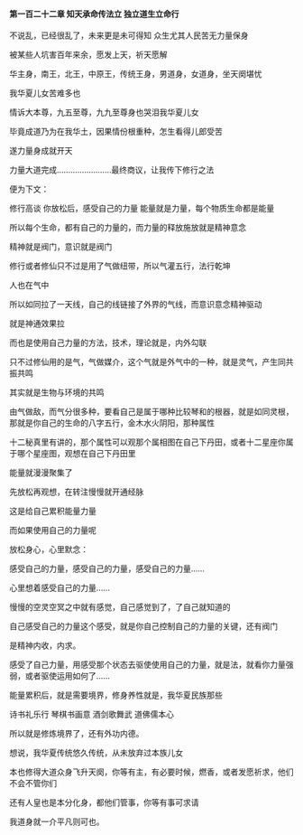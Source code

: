 #### 第一百二十二章 知天承命传法立 独立道生立命行


不说乱，已经很乱了，未来更是未可得知
众生尤其人民苦无力量保身

被某些人坑害百年来余，愿发上天，祈天愿解

华主身，南王，北王，中原王，传统王身，男道身，女道身，坐天阕堪忧

我华夏儿女苦难多也

情诉大本尊，九五至尊，九九至尊身也哭泪我华夏儿女

毕竟成道乃为在我华土，因果情份根重种，怎生看得儿郎受苦

遂力量身成就开天

力量大道完成……………………最终商议，让我传下修行之法

便为下文：

修行高谈
你放松后，感受自己的力量
能量就是力量，每个物质生命都是能量

所以每个生命，都有自己的力量的，而力量的释放施放就是精神意念

精神就是阀门，意识就是阀门

修行或者修仙只不过是用了气做纽带，所以气灌五行，法行乾坤

人也在气中

所以如同拉了一天线，自己的线链接了外界的气线，而意识意念精神驱动

就是神通效果拉

而也是使用自己力量的方法，技术，理论就是，内外勾联

只不过修仙用的是气，气做媒介，这个气就是外气中的一种，就是灵气，产生同共振共鸣

其实就是生物与环境的共鸣

由气做敌，而气分很多种，要看自己是属于哪种比较琴和的根器，就是如同灵根，那就是你自己的生命的八字五行，金木水火阴阳，那种属性

十二秘真里有讲的，那个属性可以观那个属相图在自己下丹田，或者十二星座你属于哪个星座图，观想在自己下丹田里

能量就漫漫聚集了

先放松再观想，在转注慢慢就开通经脉

这是给自己累积能量力量

而如果使用自己的力量呢

放松身心，心里默念：

感受自己的力量，感受自己的力量，感受自己的力量……

心里想着感受自己的力量……

慢慢的空灵空冥之中就有感觉，自己感觉到了，了自己就知道的

自己感受自己的力量这个感受，就是你自己控制自己的力量的关键，还有阀门

是精神内收，内求。

感受了自己力量，用感受那个状态去驱使使用自己的力量，就是法，就看你力量强弱，或者驱使运用如何了……

能量累积后，就是需要境界，修身养性就是，我华夏民族那些

诗书礼乐行
琴棋书画意
酒剑歌舞武
道佛儒本心

所以就是修炼境界了，还有外功内德。

想说，我华夏传统悠久传统，从未放弃过本族儿女

本也修得大道众身飞升天阕，你等有主，有必要时候，燃香，或者发愿祈求，他们不会不管你们

还有人皇也是本分化身，都他们管事，你等有事可求请

我道身就一介平凡则可也。


